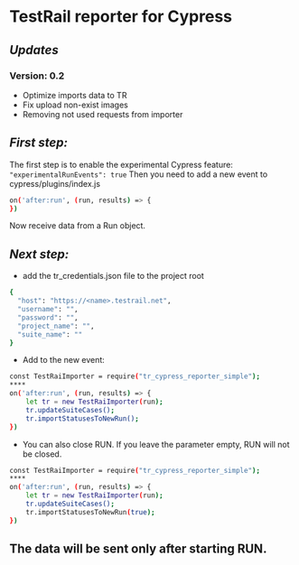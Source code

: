 # TestRail reporter for Cypress
## _Updates_
### Version: 0.2
* Optimize imports data to TR
* Fix upload non-exist images
* Removing not used requests from importer

## _First step:_
The first step is to enable the experimental Cypress feature: ``` "experimentalRunEvents": true ```
Then you need to add a new event to cypress/plugins/index.js
```sh
on('after:run', (run, results) => {
})
```
Now receive data from a Run object.

## _Next step:_
- add the tr_credentials.json file to the project root
```sh
{
  "host": "https://<name>.testrail.net",
  "username": "",
  "password": "",
  "project_name": "",
  "suite_name": ""
}
```
* Add to the new event:
```sh
const TestRaiImporter = require("tr_cypress_reporter_simple");
****
on('after:run', (run, results) => {
    let tr = new TestRaiImporter(run);
    tr.updateSuiteCases();
    tr.importStatusesToNewRun();
})
```
* You can also close RUN. If you leave the parameter empty, RUN will not be closed.
```sh
const TestRaiImporter = require("tr_cypress_reporter_simple");
****
on('after:run', (run, results) => {
    let tr = new TestRaiImporter(run);
    tr.updateSuiteCases();
    tr.importStatusesToNewRun(true);
})
```
## The data will be sent only after starting RUN.

